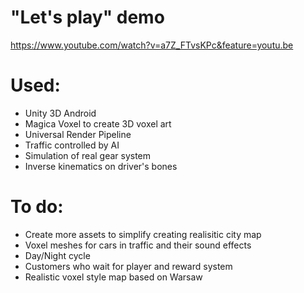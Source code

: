 # "Let's play" demo
https://www.youtube.com/watch?v=a7Z_FTvsKPc&feature=youtu.be

# Used:
- Unity 3D Android
- Magica Voxel to create 3D voxel art
- Universal Render Pipeline
- Traffic controlled by AI
- Simulation of real gear system
- Inverse kinematics on driver's bones

# To do:
- Create more assets to simplify creating realisitic city map
- Voxel meshes for cars in traffic and their sound effects
- Day/Night cycle
- Customers who wait for player and reward system
- Realistic voxel style map based on Warsaw
